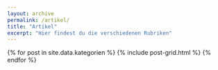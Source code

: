 ```yaml
---
layout: archive
permalink: /artikel/
title: "Artikel"
excerpt: "Hier findest du die verschiedenen Rubriken"
---
```

<div class="tiles">
{% for post in site.data.kategorien %}
  	{% include post-grid.html %}
{% endfor %}
</div><!-- /.tiles -->
